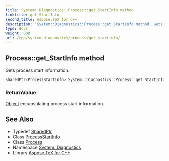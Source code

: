 ```yaml
---
title: System::Diagnostics::Process::get_StartInfo method
linktitle: get_StartInfo
second_title: Aspose.TeX for C++
description: 'System::Diagnostics::Process::get_StartInfo method. Gets process start information in C++.'
type: docs
weight: 800
url: /cpp/system.diagnostics/process/get_startinfo/
---
```

## Process::get_StartInfo method


Gets process start information.

```cpp
SharedPtr<ProcessStartInfo> System::Diagnostics::Process::get_StartInfo() const
```


### ReturnValue

[Object](../../../system/object/) encapsulating process start information.

## See Also

* Typedef [SharedPtr](../../../system/sharedptr/)
* Class [ProcessStartInfo](../../processstartinfo/)
* Class [Process](../)
* Namespace [System::Diagnostics](../../)
* Library [Aspose.TeX for C++](../../../)
